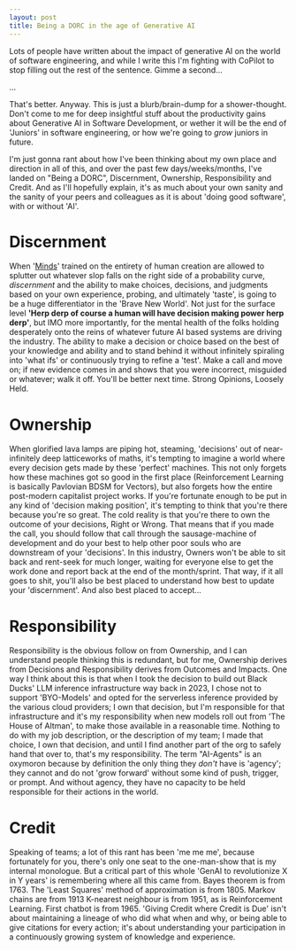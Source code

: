 ```yaml
---
layout: post
title: Being a DORC in the age of Generative AI
---
```


Lots of people have written about the impact of generative AI on the world of software engineering, and while I write this I'm fighting with CoPilot to stop filling out the rest of the sentence. Gimme a second...

...

That's better. Anyway. This is just a blurb/brain-dump for a shower-thought. Don't come to me for deep insightful stuff about the productivity gains about Generative AI in Software Development, or wether it will be the end of 'Juniors' in software engineering, or how we're going to _grow_ juniors in future.

I'm just gonna rant about how I've been thinking about my own place and direction in all of this, and over the past few days/weeks/months, I've landed on "Being a DORC", Discernment, Ownership, Responsibility and Credit. And as I'll hopefully explain, it's as much about your own sanity and the sanity of your peers and colleagues as it is about 'doing good software', with or without 'AI'.

# Discernment

When '[Minds](https://theculture.fandom.com/wiki/Mind)' trained on the entirety of human creation are allowed to splutter out whatever slop falls on the right side of a probability curve, _discernment_ and the ability to make choices, decisions, and judgments based on your own experience, probing, and ultimately 'taste', is going to be a huge differentiator in the 'Brave New World'.
Not just for the surface level **'Herp derp of course a human will have decision making power herp derp'**, but IMO more importantly, for the mental health of the folks holding desperately onto the reins of whatever future AI based systems are driving the industry.
The ability to make a decision or choice based on the best of your knowledge and ability and to stand behind it without infinitely spiraling into 'what ifs' or continuously trying to refine a 'test'.
Make a call and move on; if new evidence comes in and shows that you were incorrect, misguided or whatever; walk it off. You'll be better next time.
Strong Opinions, Loosely Held.

# Ownership

When glorified lava lamps are piping hot, steaming, 'decisions' out of near-infinitely deep latticeworks of maths, it's tempting to imagine a world where every decision gets made by these 'perfect' machines. This not only forgets how these machines got so good in the first place (Reinforcement Learning is basically Pavlovian BDSM for Vectors), but also forgets how the entire post-modern capitalist project works.
If you're fortunate enough to be put in any kind of 'decision making position', it's tempting to think that you're there because you're so great.
The cold reality is that you're there to own the outcome of your decisions, Right or Wrong.
That means that if you made the call, you should follow that call through the sausage-machine of development and do your best to help other poor souls who are downstream of your 'decisions'.
In this industry, Owners won't be able to sit back and rent-seek for much longer, waiting for everyone else to get the work done and report back at the end of the month/sprint.
That way, if it all goes to shit, you'll also be best placed to understand how best to update your 'discernment'. And also best placed to accept...

# Responsibility

Responsibility is the obvious follow on from Ownership, and I can understand people thinking this is redundant, but for me, Ownership derives from Decisions and Responsibility derives from Outcomes and Impacts.
One way I think about this is that when I took the decision to build out Black Ducks' LLM inference infrastructure way back in 2023, I chose not to support 'BYO-Models' and opted for the serverless inference provided by the various cloud providers; I own that decision, but I'm responsible for that infrastructure and it's my responsibility when new models roll out from 'The House of Altman', to make those available in a reasonable time. Nothing to do with my job description, or the description of my team; I made that choice, I own that decision, and until I find another part of the org to safely hand that over to, that's my responsibility.
The term "AI-Agents" is an oxymoron because by definition the only thing they _don't_ have is 'agency'; they cannot and do not 'grow forward' without some kind of push, trigger, or prompt.
And without agency, they have no capacity to be held responsible for their actions in the world.

# Credit

Speaking of teams; a lot of this rant has been 'me me me', because fortunately for you, there's only one seat to the one-man-show that is my internal monologue. But a critical part of this whole 'GenAI to revolutionize X in Y years' is remembering where all this came from.
Bayes theorem is from 1763.
The 'Least Squares' method of approximation is from 1805.
Markov chains are from 1913
K-nearest neighbour is from 1951, as is Reinforcement Learning.
First chatbot is from 1965.
'Giving Credit where Credit is Due' isn't about maintaining a lineage of who did what when and why, or being able to give citations for every action; it's about understanding your participation in a continuously growing system of knowledge and experience.
